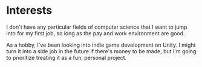 # Interests

I don't have any particular fields of computer science that I want to jump into for my first job, so long as the pay and work environment are good.

As a hobby, I've been looking into indie game development on Unity. I might turn it into a side job in the future if there's money to be made, but I'm going to prioritize treating it as a fun, personal project.